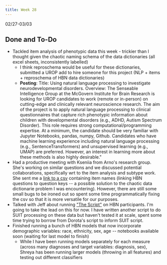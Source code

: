 ```yaml
---
title: Week 28
---
```


02/27-03/03

## Done and To-Do
* Tackled item analysis of phenotypic data this week - trickier than I thought given the chaotic naming schema of the data dictionaries (all excel sheets, inconsistently labelled)
    * I think reproschema would be useful for these dictionaries, submitted a UROP add to hire someone for this project (NLP + items + reproschema of HBN data dictionaries)
    * **Posting**: Title: Using natural language processing to investigate neurodevelopmental disorders. Overview: The Senseable Intelligence Group at the McGovern Institute for Brain Research is looking for UROP candidates to work (remote or in-person) on cutting-edge and clinically relevant neuroscience research. The aim of the project is to apply natural language processing to clinical questionnaires that capture rich phenotypic information about children with developmental disorders (e.g., ADHD, Autism Spectrum Disorder). This role requires strong computational/programming expertise. At a minimum, the candidate should be very familiar with Jupyter Notebooks, pandas, numpy, Github. Candidates who have machine learning experience including natural language processing (e.g., SentenceTransformers) and unsupervised learning (e.g., UMAP) are preferred. However, an interest in learning more about these methods is also highly desirable."
* Had a productive meeting with Kseniia from Arno's research group. She's working on similar questions and we discussed potential collaborations, specifically wrt to the item analysis and subtype work. She sent me a [link to a csv](https://github.com/charlie42/diagnosis-predictor/blob/main/references/item-names.csv) containing item names (linking HBN questions to question keys -- a possible solution to the chaotic data dictionarie problem I was encountering). However, there are still some small bugs to be ironed out so spent some time programmatically fixing the csv so that it is more versatile for our purposes. 
* Talked with Jeff about running ["The Script"](https://github.com/sensein/TheScript) on HBN participants. I'm going to take the lead on this for now. I have written another script to do SUIT processing on these data but haven't tested it at scale, spent some time trying to borrow from Dorota's script to inform SUIT script. 
* Finished running a bunch of HBN models that now incorporate demographic variables: race, ethnicity, sex, age -- notebooks available soon (waiting for last model to finish)
    * While I have been running models separately for each measure (across many diagnoses and target variables: diagnosis, sex), Shreya has been running larger models (throwing in all features) and testing out different classifiers